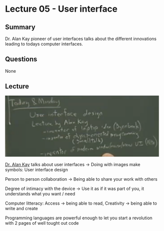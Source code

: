 # Lecture 05 - User interface

## Summary

Dr. Alan Kay pioneer of user interfaces talks about the different innovations leading to todays computer interfaces.

## Questions

None

## Lecture

![alan kay description](assets/alan_kay_1.png)

[Dr. Alan Kay](https://en.wikipedia.org/wiki/Alan_Kay) talks about user interfaces -> Doing with images make symbols: User interface design

Person to person collaboration -> Being able to share your work with others

Degree of intimacy with the device -> Use it as if it was part of you, it understands what you want / need

Computer litteracy: Access -> being able to read, Creativity -> being able to write and create

Programming languages are powerful enough to let you start a revolution with 2 pages of well tought out code
